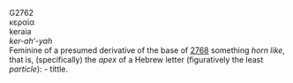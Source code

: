 <body>
  <p>G2762<br>  κεραία  <br> keraia  <br><i>ker-ah‘-yah </i><br>Feminine of a presumed derivative of the base of <a href="g2768.htm">2768</a>  something <i>horn</i> <i>like</i>, that is, (specifically) the <i>apex</i> of a Hebrew letter (figuratively the least <i>particle</i>): - tittle.<br></p>
 </body>